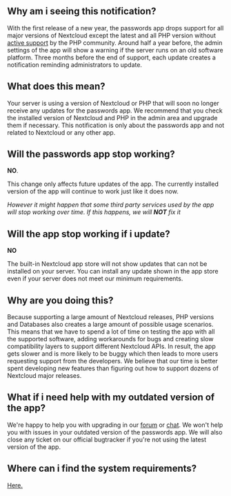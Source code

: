 ## Why am i seeing this notification?
With the first release of a new year, the passwords app drops support for all major versions of Nextcloud except the latest and all PHP version without [active support](https://php.net/supported-versions.php) by the PHP community.
Around half a year before, the admin settings of the app will show a warning if the server runs on an old software platform.
Three months before the end of support, each update creates a notification reminding administrators to update.

## What does this mean?
Your server is using a version of Nextcloud or PHP that will soon no longer receive any updates for the passwords app.
We recommend that you check the installed version of Nextcloud and PHP in the admin area and upgrade them if necessary.
This notification is only about the passwords app and not related to Nextcloud or any other app.

## Will the passwords app stop working?
**NO**.

This change only affects future updates of the app.
The currently installed version of the app will continue to work just like it does now.

_However it might happen that some third party services used by the app will stop working over time._
_If this happens, we will **NOT** fix it_

## Will the app stop working if i update?
**NO**

The built-in Nextcloud app store will not show updates that can not be installed on your server.
You can install any update shown in the app store even if your server does not meet our minimum requirements.

## Why are you doing this?
Because supporting a large amount of Nextcloud releases, PHP versions and Databases also creates a large amount of possible usage scenarios.
This means that we have to spend a lot of time on testing the app with all the supported software, adding workarounds for bugs and creating slow compatibility layers to support different Nextcloud APIs.
In result, the app gets slower and is more likely to be buggy which then leads to more users requesting support from the developers.
We believe that our time is better spent developing new features than figuring out how to support dozens of Nextcloud major releases.

## What if i need help with my outdated version of the app?
We're happy to help you with upgrading in our [forum](https://help.nextcloud.com/c/apps/passwords) or [chat](https://t.me/nc_passwords).
We won't help you with issues in your outdated version of the passwords app.
We will also close any ticket on our official bugtracker if you're not using the latest version of the app.

## Where can i find the system requirements?
[Here.](../System-Requirements)
